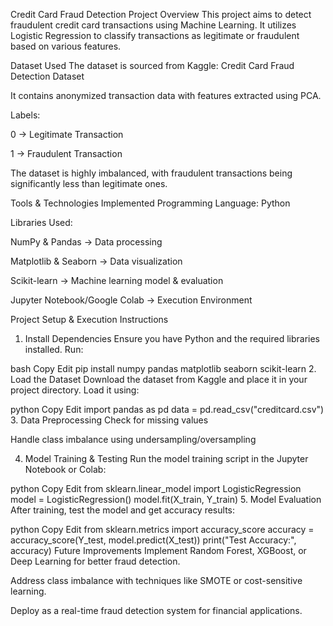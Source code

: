 Credit Card Fraud Detection
Project Overview
This project aims to detect fraudulent credit card transactions using Machine Learning. It utilizes Logistic Regression to classify transactions as legitimate or fraudulent based on various features.

Dataset Used
The dataset is sourced from Kaggle: Credit Card Fraud Detection Dataset

It contains anonymized transaction data with features extracted using PCA.

Labels:

0 → Legitimate Transaction

1 → Fraudulent Transaction

The dataset is highly imbalanced, with fraudulent transactions being significantly less than legitimate ones.

Tools & Technologies Implemented
Programming Language: Python

Libraries Used:

NumPy & Pandas → Data processing

Matplotlib & Seaborn → Data visualization

Scikit-learn → Machine learning model & evaluation

Jupyter Notebook/Google Colab → Execution Environment

Project Setup & Execution Instructions
1. Install Dependencies
Ensure you have Python and the required libraries installed. Run:

bash
Copy
Edit
pip install numpy pandas matplotlib seaborn scikit-learn
2. Load the Dataset
Download the dataset from Kaggle and place it in your project directory. Load it using:

python
Copy
Edit
import pandas as pd
data = pd.read_csv("creditcard.csv")
3. Data Preprocessing
Check for missing values

Handle class imbalance using undersampling/oversampling

4. Model Training & Testing
Run the model training script in the Jupyter Notebook or Colab:

python
Copy
Edit
from sklearn.linear_model import LogisticRegression
model = LogisticRegression()
model.fit(X_train, Y_train)
5. Model Evaluation
After training, test the model and get accuracy results:

python
Copy
Edit
from sklearn.metrics import accuracy_score
accuracy = accuracy_score(Y_test, model.predict(X_test))
print("Test Accuracy:", accuracy)
Future Improvements
Implement Random Forest, XGBoost, or Deep Learning for better fraud detection.

Address class imbalance with techniques like SMOTE or cost-sensitive learning.

Deploy as a real-time fraud detection system for financial applications.



